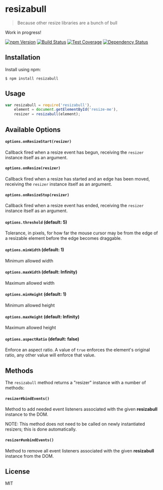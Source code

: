 # resizabull

> Because other resize libraries are a bunch of bull

Work in progress!

[![npm Version][npm-badge]][npm]
[![Build Status][build-badge]][build-status]
[![Test Coverage][coverage-badge]][coverage-result]
[![Dependency Status][dep-badge]][dep-status]

## Installation

Install using npm:

    $ npm install resizabull

## Usage

```js
var resizabull = require('resizabull'),
    element = document.getElementById('resize-me'),
    resizer = resizabull(element);
```

## Available Options

#### `options.onResizeStart(resizer)`

Callback fired when a resize event has begun, receiving the `resizer` instance
itself as an argument.

#### `options.onResize(resizer)`

Callback fired when a resize has started and an edge has been moved, receiving
the `resizer` instance itself as an argument.

#### `options.onResizeStop(resizer)`

Callback fired when a resize event has ended, receiving the `resizer` instance
itself as an argument.

#### `options.threshold` (default: 5)

Tolerance, in pixels, for how far the mouse cursor may be from the edge of a
resizable element before the edge becomes draggable.

#### `options.minWidth` (default: 1)

Minimum allowed width

#### `options.maxWidth` (default: Infinity)

Maximum allowed width

#### `options.minHeight` (default: 1)

Minimum allowed height

#### `options.maxHeight` (default: Infinity)

Maximum allowed height

#### `options.aspectRatio` (default: false)

Enforce an aspect ratio. A value of `true` enforces the element's original
ratio, any other value will enforce that value.

## Methods

The `resizabull` method returns a "resizer" instance with a number of methods:

#### `resizer#bindEvents()`

Method to add needed event listeners associated with the given __resizabull__
instance to the DOM.

NOTE: This method does not need to be called on newly instantiated resizers;
this is done automatically.

#### `resizer#unbindEvents()`

Method to remove all event listeners associated with the given __resizabull__
instance from the DOM.

## License

MIT

[build-badge]: https://img.shields.io/travis/jimf/resizabull/master.svg?style=flat-square
[build-status]: https://travis-ci.org/jimf/resizabull
[npm-badge]: https://img.shields.io/npm/v/resizabull.svg?style=flat-square
[npm]: https://www.npmjs.org/package/resizabull
[coverage-badge]: https://img.shields.io/coveralls/jimf/resizabull.svg?style=flat-square
[coverage-result]: https://coveralls.io/r/jimf/resizabull
[dep-badge]: https://img.shields.io/david/jimf/resizabull.svg?style=flat-square
[dep-status]: https://david-dm.org/jimf/resizabull
